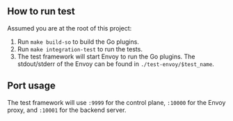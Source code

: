 ## How to run test

Assumed you are at the root of this project:

1. Run `make build-so` to build the Go plugins.
2. Run `make integration-test` to run the tests.
3. The test framework will start Envoy to run the Go plugins. The stdout/stderr of the Envoy can be found in `./test-envoy/$test_name`.

## Port usage

The test framework will use `:9999` for the control plane, `:10000` for the Envoy proxy, and `:10001` for the backend server.
